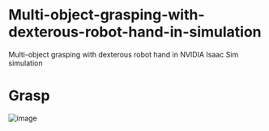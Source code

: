 # Multi-object-grasping-with-dexterous-robot-hand-in-simulation
Multi-object grasping with dexterous robot hand in NVIDIA Isaac Sim simulation  

# Grasp  
![image](https://github.com/user-attachments/assets/7d0d6963-115f-46c1-9350-2c7f4b5fa42b)
